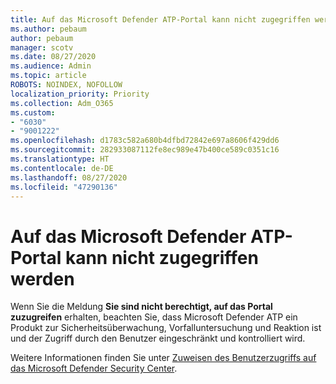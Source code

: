 ```yaml
---
title: Auf das Microsoft Defender ATP-Portal kann nicht zugegriffen werden
ms.author: pebaum
author: pebaum
manager: scotv
ms.date: 08/27/2020
ms.audience: Admin
ms.topic: article
ROBOTS: NOINDEX, NOFOLLOW
localization_priority: Priority
ms.collection: Adm_O365
ms.custom:
- "6030"
- "9001222"
ms.openlocfilehash: d1783c582a680b4dfbd72842e697a8606f429dd6
ms.sourcegitcommit: 282933087112fe8ec989e47b400ce589c0351c16
ms.translationtype: HT
ms.contentlocale: de-DE
ms.lasthandoff: 08/27/2020
ms.locfileid: "47290136"
---
```

# <a name="unable-to-access-the-microsoft-defender-atp-portal"></a>Auf das Microsoft Defender ATP-Portal kann nicht zugegriffen werden

Wenn Sie die Meldung **Sie sind nicht berechtigt, auf das Portal zuzugreifen** erhalten, beachten Sie, dass Microsoft Defender ATP ein Produkt zur Sicherheitsüberwachung, Vorfalluntersuchung und Reaktion ist und der Zugriff durch den Benutzer eingeschränkt und kontrolliert wird. 

Weitere Informationen finden Sie unter [Zuweisen des Benutzerzugriffs auf das Microsoft Defender Security Center](https://docs.microsoft.com/windows/threat-protection/windows-defender-atp/assign-portal-access-windows-defender-advanced-threat-protection).
